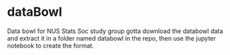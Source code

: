 # dataBowl
Data bowl for NUS Stats Soc study group 
gotta download the databowl data and extract it in a folder named databowl in the repo, then use the jupyter notebook to create the 
format. 
